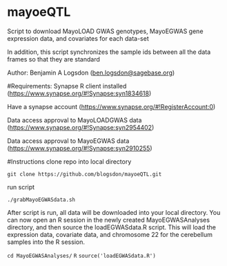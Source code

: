 # mayoeQTL
Script to download MayoLOAD GWAS genotypes, MayoEGWAS gene expression data, and covariates for each data-set

In addition, this script synchronizes the sample ids between all the data frames so that they are standard

Author: Benjamin A Logsdon (ben.logsdon@sagebase.org)

#Requirements:
Synapse R client installed (https://www.synapse.org/#!Synapse:syn1834618)

Have a synapse account (https://www.synapse.org/#!RegisterAccount:0)

Data access approval to MayoLOADGWAS data (https://www.synapse.org/#!Synapse:syn2954402)

Data access approval to MayoEGWAS data (https://www.synapse.org/#!Synapse:syn2910255)

#Instructions
clone repo into local directory

``
git clone https://github.com/blogsdon/mayoeQTL.git
``

run script

``
./grabMayoEGWASdata.sh
``

After script is run, all data will be downloaded into your local directory.  You can now open an R session in the newly created MayoEGWASAnalyses directory, and then source the loadEGWASdata.R script.  This will load the expression data, covariate data, and chromosome 22 for the cerebellum samples into the R session.

``
cd MayoEGWASAnalyses/
``
``
R
``
``
source('loadEGWASdata.R')
``
